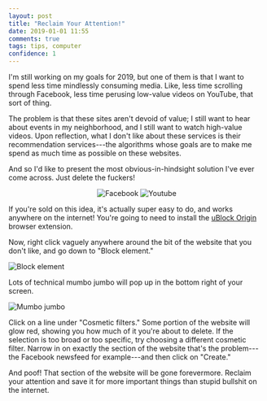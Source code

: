 ```yaml
---
layout: post
title: "Reclaim Your Attention!"
date: 2019-01-01 11:55
comments: true
tags: tips, computer
confidence: 1
---
```


I'm still working on my goals for 2019, but one of them is that I want to spend
less time mindlessly consuming media. Like, less time scrolling through
Facebook, less time perusing low-value videos on YouTube, that sort of thing.

The problem is that these sites aren't devoid of value; I still want to hear
about events in my neighborhood, and I still want to watch high-value videos.
Upon reflection, what I don't like about these services is their recommendation
services---the algorithms whose goals are to make me spend as much time as
possible on these websites.

And so I'd like to present the most obvious-in-hindsight solution I've ever come
across. Just delete the fuckers!

<center>
<img src="/images/filtering/facebook.png" alt="Facebook" />

<img src="/images/filtering/youtube.png" alt="Youtube" />
</center>

If you're sold on this idea, it's actually super easy to do, and works anywhere
on the internet! You're going to need to install the [uBlock
Origin](https://github.com/gorhill/uBlock) browser extension.

Now, right click vaguely anywhere around the bit of the website that you don't
like, and go down to "Block element."

<img src="/images/filtering/block.png" alt="Block element" />

Lots of technical mumbo jumbo will pop up in the bottom right of your screen.

<img src="/images/filtering/mumbojumbo.png" alt="Mumbo jumbo" />

Click on a line under "Cosmetic filters." Some portion of the website will glow
red, showing you how much of it you're about to delete. If the selection is too
broad or too specific, try choosing a different cosmetic filter. Narrow in on
exactly the section of the website that's the problem---the Facebook newsfeed
for example---and then click on "Create."

And poof! That section of the website will be gone forevermore. Reclaim your
attention and save it for more important things than stupid bullshit on the
internet.

